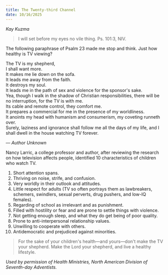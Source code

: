 ```yaml
---
title: The Twenty-third Channel
date: 10/16/2025
---
```


_Kay Kuzma_

> <p></p>
> I will set before my eyes no vile thing. Ps. 101:3, NIV.

The following paraphrase of Psalm 23 made me stop and think. Just how healthy is TV viewing?

The TV is my shepherd,\
I shall want more.\
It makes me lie down on the sofa.\
It leads me away from the faith.\
It destroys my soul.\
It leads me in the path of sex and violence for the sponsor's sake.\
Yea, though I walk in the shadow of Christian responsibilities, there will be no interruption, for the TV is with me.\
Its cable and remote control, they comfort me.\
It prepares a commercial for me in the presence of my worldliness.\
It anoints my head with humanism and consumerism, my coveting runneth over.\
Surely, laziness and ignorance shall follow me all the days of my life, and I shall dwell in the house watching TV forever.

_— Author Unknown_

Nancy Larric, a college professor and author, after reviewing the research on how television affects people, identified 10 characteristics of children who watch TV.

1. Short attention spans.
2. Thriving on noise, strife, and confusion.
3. Very worldly in their outlook and attitudes.
4. Little respect for adults (TV so often portrays them as lawbreakers, schemers, swindlers, sexual perverts, drug pushers, and low-IQ females).
5. Regarding of school as irrelevant and as punishment.
6. Filled with hostility or fear and are prone to settle things with violence.
7. Not getting enough sleep, and what they do get being of poor quality.
8. Prone to anti-interpersonal relationship values.
9. Unwilling to cooperate with others.
10. Antidemocratic and prejudiced against minorities.

> <callout></callout>
> For the sake of your children's health—and yours—don't make the TV your shepherd. Make the Lord your shepherd, and live a healthy lifestyle.

_Used by permission of Health Ministries, North American Division of Seventh-day Adventists._